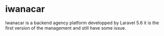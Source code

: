 # iwanacar
Iwanacar is a backend agency platform developped by Laravel 5.6
it is the first version of the management and still have some issue.
